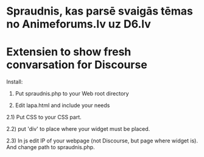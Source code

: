 # Spraudnis, kas parsē svaigās tēmas no Animeforums.lv uz D6.lv
# Extensien to show fresh convarsation for Discourse

Install:
1) Put spraudnis.php to your Web root directory

2) Edit lapa.html and include your needs

2.1) Put CSS to your CSS part.

2.2) put 'div' to place where your widget must be placed.

2.3) In js edit IP of your webpage (not Discourse, but page where widget is). And change path to spraudnis.php.
